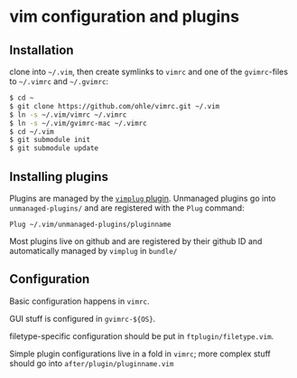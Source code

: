 # vim configuration and plugins

## Installation
clone into `~/.vim`, then create symlinks to `vimrc` and one of the
`gvimrc`-files to `~/.vimrc` and `~/.gvimrc`:
```bash
$ cd ~
$ git clone https://github.com/ohle/vimrc.git ~/.vim
$ ln -s ~/.vim/vimrc ~/.vimrc
$ ln -s ~/.vim/gvimrc-mac ~/.vimrc
$ cd ~/.vim
$ git submodule init
$ git submodule update
```

## Installing plugins
Plugins are managed by the [`vimplug` plugin](https://github.com/junegunn/vim-plug/).
Unmanaged plugins go into `unmanaged-plugins/` and are registered with the
`Plug` command:

    Plug ~/.vim/unmanaged-plugins/pluginname

Most plugins live on github and are registered by their github ID and
automatically managed by `vimplug` in `bundle/`

## Configuration
Basic configuration happens in `vimrc`.

GUI stuff is configured in `gvimrc-${OS}`.

filetype-specific configuration should be put in `ftplugin/filetype.vim`.

Simple plugin configurations live in a fold in `vimrc`; more complex stuff
should go into `after/plugin/pluginname.vim`
